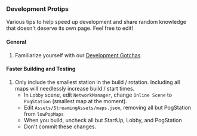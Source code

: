 ### Development Protips

Various tips to help speed up development and share random knowledge that doesn't deserve its own page. Feel free to edit!

#### General

1. Familiarize yourself with our [Development Gotchas](Development-Gotchas-and-Common-Mistakes.md)

#### Faster Building and Testing

1. Only include the smallest station in the build / rotation. Including all maps will needlessly increase build / start times. 
    * In `Lobby` scene,
edit `NetworkManager`, change `Online Scene` to `PogStation` (smallest map at the moment). 
    * Edit `Assets/StreamingAssets/maps.json`, removing 
all but PogStation from `lowPopMaps`
    * When you build, uncheck all but StartUp, Lobby, and PogStation
    * Don't commit these changes.
